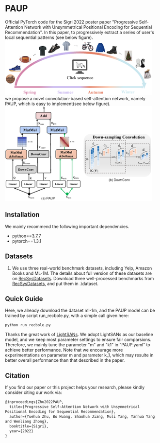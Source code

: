 # PAUP
Official PyTorch code for the Sigri 2022 poster paper "Progressive Self-Attention Network with Unsymmetrical Positional Encoding for Sequential Recommendation". In this paper, to progressively extract a series of user's local sequential patterns (see below figure). 
<img src="https://github.com/YuehuaZhu/PAUP/blob/main/pic/illustration.png" width="485" alt="illustration"/>
we propose a novel convolution-based self-attention network, namely PAUP, which is easy to implement(see below figure).
<img src="https://github.com/YuehuaZhu/PAUP/blob/main/pic/framework.png" width="485" alt="pipline"/>



## Installation
We mainly recommend the following important dependencies.
- python==3.7.7
- pytorch==1.3.1


## Datasets
1. We use three real-world benchmark datasets, including Yelp, Amazon Books and ML-1M. The details about full version of these datasets are on [RecSysDatasets](https://github.com/RUCAIBox/RecSysDatasets). Download three well-processed benchmarks from [RecSysDatasets](https://github.com/RUCAIBox/RecSysDatasets), and put them in .\dataset.

## Quick Guide
Here, we already download the dataset ml-1m, and the PAUP model can be trained by script run_recbole.py, with a simple call given here:
```bash
python run_recbole.py 
```
Thanks the great work of  [LightSANs](https://github.com/RUCAIBox/LightSANs). We adopt LightSANs as our baseline model, and we keep most parameter settings to ensure fair comparsions. Therefore, we mainly tune the parameter "m" and "k1" in "PAUP.yaml" to achieve better performance. Note that we encourage more experimentations on parameter m and parameter k_1, which may resulte in better overall performance than that described in the paper.

## Citation

If you find our paper or this project helps your research, please kindly consider citing our work via:
```
@inproceedings{Zhu2022PAUP,
  title={Progressive Self-Attention Network with Unsymmetrical Positional Encoding for Sequential Recommendation},
  author={Yuehua Zhu, Bo Huang, Shaohua Jiang, Muli Yang, Yanhua Yang and Wenliang Zhong},
  booktitle={Sigri},
  year={2022}
}
```

 
